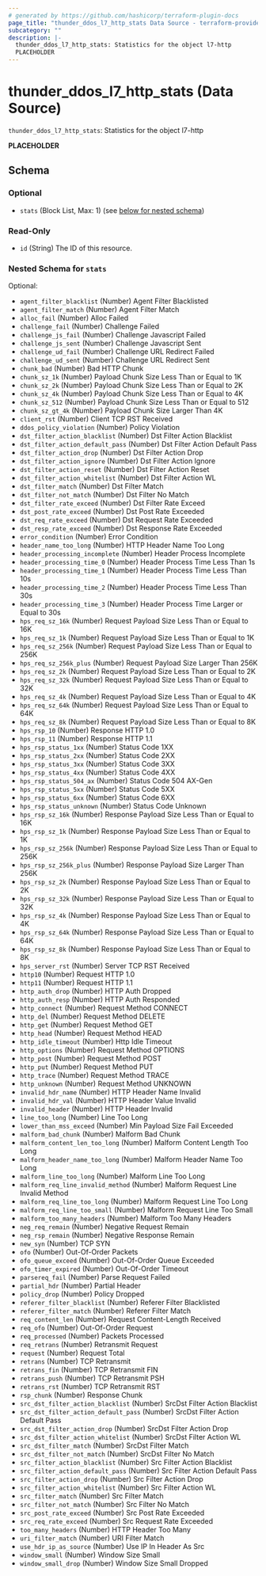```yaml
---
# generated by https://github.com/hashicorp/terraform-plugin-docs
page_title: "thunder_ddos_l7_http_stats Data Source - terraform-provider-thunder"
subcategory: ""
description: |-
  thunder_ddos_l7_http_stats: Statistics for the object l7-http
  PLACEHOLDER
---
```


# thunder_ddos_l7_http_stats (Data Source)

`thunder_ddos_l7_http_stats`: Statistics for the object l7-http

__PLACEHOLDER__



<!-- schema generated by tfplugindocs -->
## Schema

### Optional

- `stats` (Block List, Max: 1) (see [below for nested schema](#nestedblock--stats))

### Read-Only

- `id` (String) The ID of this resource.

<a id="nestedblock--stats"></a>
### Nested Schema for `stats`

Optional:

- `agent_filter_blacklist` (Number) Agent Filter Blacklisted
- `agent_filter_match` (Number) Agent Filter Match
- `alloc_fail` (Number) Alloc Failed
- `challenge_fail` (Number) Challenge Failed
- `challenge_js_fail` (Number) Challenge Javascript Failed
- `challenge_js_sent` (Number) Challenge Javascript Sent
- `challenge_ud_fail` (Number) Challenge URL Redirect Failed
- `challenge_ud_sent` (Number) Challenge URL Redirect Sent
- `chunk_bad` (Number) Bad HTTP Chunk
- `chunk_sz_1k` (Number) Payload Chunk Size Less Than or Equal to 1K
- `chunk_sz_2k` (Number) Payload Chunk Size Less Than or Equal to 2K
- `chunk_sz_4k` (Number) Payload Chunk Size Less Than or Equal to 4K
- `chunk_sz_512` (Number) Payload Chunk Size Less Than or Equal to 512
- `chunk_sz_gt_4k` (Number) Payload Chunk Size Larger Than 4K
- `client_rst` (Number) Client TCP RST Received
- `ddos_policy_violation` (Number) Policy Violation
- `dst_filter_action_blacklist` (Number) Dst Filter Action Blacklist
- `dst_filter_action_default_pass` (Number) Dst Filter Action Default Pass
- `dst_filter_action_drop` (Number) Dst Filter Action Drop
- `dst_filter_action_ignore` (Number) Dst Filter Action Ignore
- `dst_filter_action_reset` (Number) Dst Filter Action Reset
- `dst_filter_action_whitelist` (Number) Dst Filter Action WL
- `dst_filter_match` (Number) Dst Filter Match
- `dst_filter_not_match` (Number) Dst Filter No Match
- `dst_filter_rate_exceed` (Number) Dst Filter Rate Exceed
- `dst_post_rate_exceed` (Number) Dst Post Rate Exceeded
- `dst_req_rate_exceed` (Number) Dst Request Rate Exceeded
- `dst_resp_rate_exceed` (Number) Dst Response Rate Exceeded
- `error_condition` (Number) Error Condition
- `header_name_too_long` (Number) HTTP Header Name Too Long
- `header_processing_incomplete` (Number) Header Process Incomplete
- `header_processing_time_0` (Number) Header Process Time Less Than 1s
- `header_processing_time_1` (Number) Header Process Time Less Than 10s
- `header_processing_time_2` (Number) Header Process Time Less Than 30s
- `header_processing_time_3` (Number) Header Process Time Larger or Equal to 30s
- `hps_req_sz_16k` (Number) Request Payload Size Less Than or Equal to 16K
- `hps_req_sz_1k` (Number) Request Payload Size Less Than or Equal to 1K
- `hps_req_sz_256k` (Number) Request Payload Size Less Than or Equal to 256K
- `hps_req_sz_256k_plus` (Number) Request Payload Size Larger Than 256K
- `hps_req_sz_2k` (Number) Request Payload Size Less Than or Equal to 2K
- `hps_req_sz_32k` (Number) Request Payload Size Less Than or Equal to 32K
- `hps_req_sz_4k` (Number) Request Payload Size Less Than or Equal to 4K
- `hps_req_sz_64k` (Number) Request Payload Size Less Than or Equal to 64K
- `hps_req_sz_8k` (Number) Request Payload Size Less Than or Equal to 8K
- `hps_rsp_10` (Number) Response HTTP 1.0
- `hps_rsp_11` (Number) Response HTTP 1.1
- `hps_rsp_status_1xx` (Number) Status Code 1XX
- `hps_rsp_status_2xx` (Number) Status Code 2XX
- `hps_rsp_status_3xx` (Number) Status Code 3XX
- `hps_rsp_status_4xx` (Number) Status Code 4XX
- `hps_rsp_status_504_ax` (Number) Status Code 504 AX-Gen
- `hps_rsp_status_5xx` (Number) Status Code 5XX
- `hps_rsp_status_6xx` (Number) Status Code 6XX
- `hps_rsp_status_unknown` (Number) Status Code Unknown
- `hps_rsp_sz_16k` (Number) Response Payload Size Less Than or Equal to 16K
- `hps_rsp_sz_1k` (Number) Response Payload Size Less Than or Equal to 1K
- `hps_rsp_sz_256k` (Number) Response Payload Size Less Than or Equal to 256K
- `hps_rsp_sz_256k_plus` (Number) Response Payload Size Larger Than 256K
- `hps_rsp_sz_2k` (Number) Response Payload Size Less Than or Equal to 2K
- `hps_rsp_sz_32k` (Number) Response Payload Size Less Than or Equal to 32K
- `hps_rsp_sz_4k` (Number) Response Payload Size Less Than or Equal to 4K
- `hps_rsp_sz_64k` (Number) Response Payload Size Less Than or Equal to 64K
- `hps_rsp_sz_8k` (Number) Response Payload Size Less Than or Equal to 8K
- `hps_server_rst` (Number) Server TCP RST Received
- `http10` (Number) Request HTTP 1.0
- `http11` (Number) Request HTTP 1.1
- `http_auth_drop` (Number) HTTP Auth Dropped
- `http_auth_resp` (Number) HTTP Auth Responded
- `http_connect` (Number) Request Method CONNECT
- `http_del` (Number) Request Method DELETE
- `http_get` (Number) Request Method GET
- `http_head` (Number) Request Method HEAD
- `http_idle_timeout` (Number) Http Idle Timeout
- `http_options` (Number) Request Method OPTIONS
- `http_post` (Number) Request Method POST
- `http_put` (Number) Request Method PUT
- `http_trace` (Number) Request Method TRACE
- `http_unknown` (Number) Request Method UNKNOWN
- `invalid_hdr_name` (Number) HTTP Header Name Invalid
- `invalid_hdr_val` (Number) HTTP Header Value Invalid
- `invalid_header` (Number) HTTP Header Invalid
- `line_too_long` (Number) Line Too Long
- `lower_than_mss_exceed` (Number) Min Payload Size Fail Exceeded
- `malform_bad_chunk` (Number) Malform Bad Chunk
- `malform_content_len_too_long` (Number) Malform Content Length Too Long
- `malform_header_name_too_long` (Number) Malform Header Name Too Long
- `malform_line_too_long` (Number) Malform Line Too Long
- `malform_req_line_invalid_method` (Number) Malform Request Line Invalid Method
- `malform_req_line_too_long` (Number) Malform Request Line Too Long
- `malform_req_line_too_small` (Number) Malform Request Line Too Small
- `malform_too_many_headers` (Number) Malform Too Many Headers
- `neg_req_remain` (Number) Negative Request Remain
- `neg_rsp_remain` (Number) Negative Response Remain
- `new_syn` (Number) TCP SYN
- `ofo` (Number) Out-Of-Order Packets
- `ofo_queue_exceed` (Number) Out-Of-Order Queue Exceeded
- `ofo_timer_expired` (Number) Out-Of-Order Timeout
- `parsereq_fail` (Number) Parse Request Failed
- `partial_hdr` (Number) Partial Header
- `policy_drop` (Number) Policy Dropped
- `referer_filter_blacklist` (Number) Referer Filter Blacklisted
- `referer_filter_match` (Number) Referer Filter Match
- `req_content_len` (Number) Request Content-Length Received
- `req_ofo` (Number) Out-Of-Order Request
- `req_processed` (Number) Packets Processed
- `req_retrans` (Number) Retransmit Request
- `request` (Number) Request Total
- `retrans` (Number) TCP Retransmit
- `retrans_fin` (Number) TCP Retransmit FIN
- `retrans_push` (Number) TCP Retransmit PSH
- `retrans_rst` (Number) TCP Retransmit RST
- `rsp_chunk` (Number) Response Chunk
- `src_dst_filter_action_blacklist` (Number) SrcDst Filter Action Blacklist
- `src_dst_filter_action_default_pass` (Number) SrcDst Filter Action Default Pass
- `src_dst_filter_action_drop` (Number) SrcDst Filter Action Drop
- `src_dst_filter_action_whitelist` (Number) SrcDst Filter Action WL
- `src_dst_filter_match` (Number) SrcDst Filter Match
- `src_dst_filter_not_match` (Number) SrcDst Filter No Match
- `src_filter_action_blacklist` (Number) Src Filter Action Blacklist
- `src_filter_action_default_pass` (Number) Src Filter Action Default Pass
- `src_filter_action_drop` (Number) Src Filter Action Drop
- `src_filter_action_whitelist` (Number) Src Filter Action WL
- `src_filter_match` (Number) Src Filter Match
- `src_filter_not_match` (Number) Src Filter No Match
- `src_post_rate_exceed` (Number) Src Post Rate Exceeded
- `src_req_rate_exceed` (Number) Src Request Rate Exceeded
- `too_many_headers` (Number) HTTP Header Too Many
- `uri_filter_match` (Number) URI Filter Match
- `use_hdr_ip_as_source` (Number) Use IP In Header As Src
- `window_small` (Number) Window Size Small
- `window_small_drop` (Number) Window Size Small Dropped


